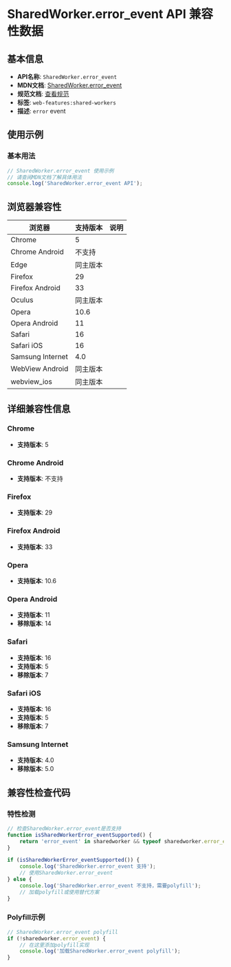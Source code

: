 # SharedWorker.error_event API 兼容性数据

## 基本信息

- **API名称**: `SharedWorker.error_event`
- **MDN文档**: [SharedWorker.error_event](https://developer.mozilla.org/docs/Web/API/SharedWorker/error_event)
- **规范文档**: [查看规范](https://html.spec.whatwg.org/multipage/workers.html#handler-abstractworker-onerror)
- **标签**: `web-features:shared-workers`
- **描述**: `error` event

## 使用示例

### 基本用法

```javascript
// SharedWorker.error_event 使用示例
// 请查阅MDN文档了解具体用法
console.log('SharedWorker.error_event API');
```

## 浏览器兼容性

| 浏览器 | 支持版本 | 说明 |
|--------|----------|------|
| Chrome | 5 |  |
| Chrome Android | 不支持 |  |
| Edge | 同主版本 |  |
| Firefox | 29 |  |
| Firefox Android | 33 |  |
| Oculus | 同主版本 |  |
| Opera | 10.6 |  |
| Opera Android | 11 |  |
| Safari | 16 |  |
| Safari iOS | 16 |  |
| Samsung Internet | 4.0 |  |
| WebView Android | 同主版本 |  |
| webview_ios | 同主版本 |  |

## 详细兼容性信息

### Chrome

- **支持版本**: 5

### Chrome Android

- **支持版本**: 不支持

### Firefox

- **支持版本**: 29

### Firefox Android

- **支持版本**: 33

### Opera

- **支持版本**: 10.6

### Opera Android

- **支持版本**: 11
- **移除版本**: 14

### Safari

- **支持版本**: 16
- **支持版本**: 5
- **移除版本**: 7

### Safari iOS

- **支持版本**: 16
- **支持版本**: 5
- **移除版本**: 7

### Samsung Internet

- **支持版本**: 4.0
- **移除版本**: 5.0

## 兼容性检查代码

### 特性检测

```javascript
// 检查SharedWorker.error_event是否支持
function isSharedWorkerError_eventSupported() {
    return 'error_event' in sharedworker && typeof sharedworker.error_event === 'function';
}

if (isSharedWorkerError_eventSupported()) {
    console.log('SharedWorker.error_event 支持');
    // 使用SharedWorker.error_event
} else {
    console.log('SharedWorker.error_event 不支持，需要polyfill');
    // 加载polyfill或使用替代方案
}
```

### Polyfill示例

```javascript
// SharedWorker.error_event polyfill
if (!sharedworker.error_event) {
    // 在这里添加polyfill实现
    console.log('加载SharedWorker.error_event polyfill');
}
```

